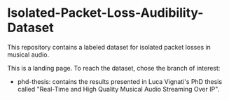 # Isolated-Packet-Loss-Audibility-Dataset
This repository contains a labeled dataset for isolated packet losses in musical audio.

This is a landing page. To reach the dataset, chose the branch of interest:

- phd-thesis: contains the results presented in Luca Vignati's PhD thesis called "Real-Time and High Quality Musical Audio Streaming Over IP".
